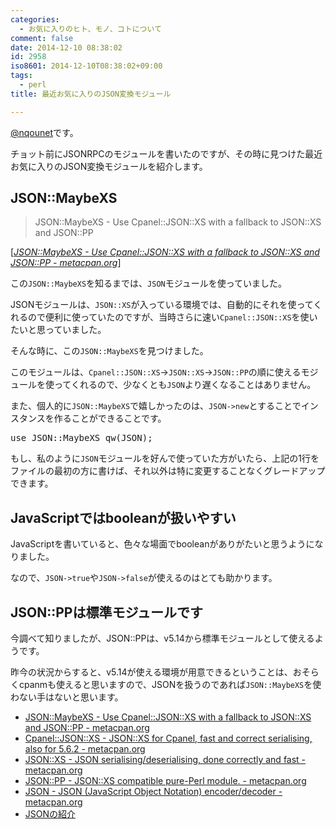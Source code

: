 ```yaml
---
categories:
  - お気に入りのヒト、モノ、コトについて
comment: false
date: 2014-12-10 08:38:02
id: 2958
iso8601: 2014-12-10T08:38:02+09:00
tags:
  - perl
title: 最近お気に入りのJSON変換モジュール

---
```


<p><a href="https://twitter.com/nqounet">@nqounet</a>です。</p>

<p>チョット前にJSONRPCのモジュールを書いたのですが、その時に見つけた最近お気に入りのJSON変換モジュールを紹介します。</p>



<h2>JSON::MaybeXS</h2>

<blockquote cite="https://metacpan.org/pod/JSON::MaybeXS" title="JSON::MaybeXS - Use Cpanel::JSON::XS with a fallback to JSON::XS and JSON::PP - metacpan.org" class="blockquote"><p>JSON::MaybeXS - Use Cpanel::JSON::XS with a fallback to JSON::XS and JSON::PP</p></blockquote>

<div class="cite">[<cite><a href="https://metacpan.org/pod/JSON::MaybeXS">JSON::MaybeXS - Use Cpanel::JSON::XS with a fallback to JSON::XS and JSON::PP - metacpan.org</a></cite>]</div>

<p>この<code>JSON::MaybeXS</code>を知るまでは、<code>JSON</code>モジュールを使っていました。</p>

<p>JSONモジュールは、<code>JSON::XS</code>が入っている環境では、自動的にそれを使ってくれるので便利に使っていたのですが、当時さらに速い<code>Cpanel::JSON::XS</code>を使いたいと思っていました。</p>

<p>そんな時に、この<code>JSON::MaybeXS</code>を見つけました。</p>

<p>このモジュールは、<code>Cpanel::JSON::XS</code>→<code>JSON::XS</code>→<code>JSON::PP</code>の順に使えるモジュールを使ってくれるので、少なくとも<code>JSON</code>より遅くなることはありません。</p>

<p>また、個人的に<code>JSON::MaybeXS</code>で嬉しかったのは、<code>JSON-&gt;new</code>とすることでインスタンスを作ることができることです。</p>

<pre class="lang:perl">
use JSON::MaybeXS qw(JSON);
</pre>

<p>もし、私のように<code>JSON</code>モジュールを好んで使っていた方がいたら、上記の1行をファイルの最初の方に書けば、それ以外は特に変更することなくグレードアップできます。</p>

<h2>JavaScriptではbooleanが扱いやすい</h2>

<p>JavaScriptを書いていると、色々な場面でbooleanがありがたいと思うようになりました。</p>

<p>なので、<code>JSON-&gt;true</code>や<code>JSON-&gt;false</code>が使えるのはとても助かります。</p>

<h2>JSON::PPは標準モジュールです</h2>

<p>今調べて知りましたが、JSON::PPは、v5.14から標準モジュールとして使えるようです。</p>

<p>昨今の状況からすると、v5.14が使える環境が用意できるということは、おそらくcpanmも使えると思いますので、JSONを扱うのであれば<code>JSON::MaybeXS</code>を使わない手はないと思います。</p>

<ul>
<li><a href="https://metacpan.org/pod/JSON::MaybeXS">JSON::MaybeXS - Use Cpanel::JSON::XS with a fallback to JSON::XS and JSON::PP - metacpan.org</a></li>
<li><a href="https://metacpan.org/pod/Cpanel::JSON::XS">Cpanel::JSON::XS - JSON::XS for Cpanel, fast and correct serialising, also for 5.6.2 - metacpan.org</a></li>
<li><a href="https://metacpan.org/pod/JSON::XS">JSON::XS - JSON serialising/deserialising, done correctly and fast - metacpan.org</a></li>
<li><a href="https://metacpan.org/pod/JSON::PP">JSON::PP - JSON::XS compatible pure-Perl module. - metacpan.org</a></li>
<li><a href="https://metacpan.org/pod/JSON">JSON - JSON (JavaScript Object Notation) encoder/decoder - metacpan.org</a></li>
<li><a href="http://www.json.org/json-ja.html">JSONの紹介</a></li>
</ul>
    	